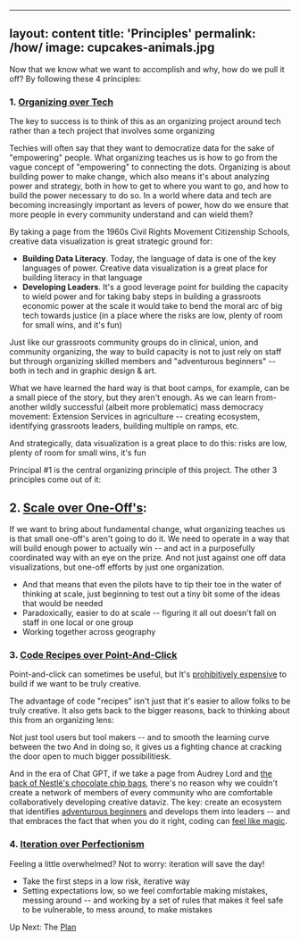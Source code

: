 
---
layout: content
title: 'Principles'
permalink: /how/
image: cupcakes-animals.jpg
---


Now that we know what we want to accomplish and why, how do we pull it off? By following these 4 principles:

### 1. [Organizing over Tech](/pages/how/organizing/organizing.html)

The key to success is to think of this as an organizing project around tech rather than a tech project that involves some organizing

Techies will often say that they want to democratize data for the sake of "empowering" people. What organizing teaches us is how to go from the vague concept of "empowering" to connecting the dots.
Organizing is about building power to make change, which also means it's about analyzing power and strategy, both in how to get to where you want to go, and how to build the power necessary to do so. In a world where data and tech are becoming increasingly important as levers of power, how do we ensure that more people in every community understand and can wield them?

By taking a page from the 1960s Civil Rights Movement Citizenship Schools,  creative data visualization is great strategic ground for:
- __Building Data Literacy__. Today, the language of data is one of the key languages of power. Creative data visualization is a great place for building literacy in that language
-  __Developing Leaders__. It's a good leverage point for building the capacity to wield power and for taking baby steps in building a grassroots economic power at the scale it would take to bend the moral arc of big tech towards justice (in a place where the risks are low, plenty of room for small wins, and it's fun)

Just like our grassroots community groups do in clinical, union, and community organizing, the way to build capacity is not to just rely on staff but through organizing skilled members and "adventurous beginners"  -- both in tech and in graphic design & art.

What we have learned the hard way is that boot camps, for example, can be a small piece of the story, but they aren't enough. As we can learn from-another wildly successful (albeit more problematic) mass democracy movement: Extension Services in agriculture -- creating ecosystem, identifying grassroots leaders, building multiple on ramps, etc.

And strategically, data visualization is a great place to do this: risks are low, plenty of room for small wins, it's fun

Principal #1 is the central organizing principle of this project. The other 3 principles come out of it:

## 2. [Scale over One-Off's](/pages/how/scale/scale.html):  

If we want to bring about fundamental change, what organizing teaches us is that small one-off's aren't going to do it. We need to operate in a way that will build enough power to actually win -- and act in a purposefully coordinated way  with an eye on the prize. And not just against one off data visualizations, but one-off efforts by just one organization.
  - And that means that even the pilots have to tip their toe in the water of thinking at scale, just beginning to test out a tiny bit some of the ideas that would be needed
  - Paradoxically, easier to do at scale -- figuring it all out doesn't fall on staff in one local or one group
  - Working together across geography


### 3. [Code Recipes over Point-And-Click](/pages/how/coding-writing/coding-writing.html)

Point-and-click can sometimes be useful, but It's [prohibitively expensive]() to build if we want to be truly creative.

The advantage of code "recipes" isn't just that it's easier to allow folks to be truly creative. It also gets back to the bigger reasons, back to thinking about this from an organizing lens:

Not just tool users but tool makers -- and to smooth the learning curve between the two
And in doing so, it gives us a fighting chance at cracking the door open to much bigger possibilitiesk.

And in the era of Chat GPT, if we take a page from Audrey Lord and [the back of Nestlé's chocolate chip bags](), there's no reason why we couldn't create a network of members of every community who are comfortable collaboratively developing creative dataviz. The key: create an ecosystem that identifies [adventurous beginners]() and develops them into leaders -- and that embraces the fact that when you do it right, coding can [feel like magic]().

### 4. [Iteration over Perfectionism](/pages/how/iteration/iteration.html)

Feeling a little overwhelmed? Not to worry: iteration will save the day!
- Take the first steps in a low risk, iterative way
- Setting expectations low, so we feel comfortable making mistakes, messing around -- and working by a set of rules that makes it feel safe to be vulnerable, to mess around, to make mistakes


Up Next:  The [Plan](../plan/)
